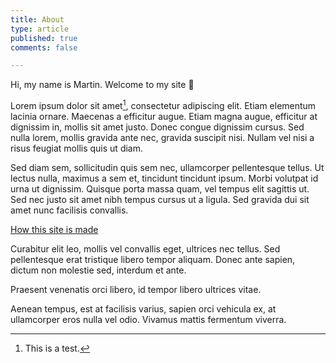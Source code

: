 ```yaml
---
title: About
type: article
published: true
comments: false

---
```


Hi, my name is Martin. Welcome to my site 👋

Lorem ipsum dolor sit amet[^1], consectetur adipiscing elit. Etiam elementum lacinia ornare. Maecenas a efficitur augue. Etiam magna augue, efficitur at dignissim in, mollis sit amet justo. Donec congue dignissim cursus. Sed nulla lorem, mollis gravida ante nec, gravida suscipit nisi. Nullam vel nisi a risus feugiat mollis quis ut diam.

Sed diam sem, sollicitudin quis sem nec, ullamcorper pellentesque tellus. Ut lectus nulla, maximus a sem et, tincidunt tincidunt ipsum. Morbi volutpat id urna ut dignissim. Quisque porta massa quam, vel tempus elit sagittis ut. Sed nec justo sit amet nibh tempus cursus ut a ligula. Sed gravida dui sit amet nunc facilisis convallis.

[How this site is made](https://github.com/paps/personal-site-generator)

Curabitur elit leo, mollis vel convallis eget, ultrices nec tellus. Sed pellentesque erat tristique libero tempor aliquam. Donec ante sapien, dictum non molestie sed, interdum et ante.

Praesent venenatis orci libero, id tempor libero ultrices vitae.

Aenean tempus, est at facilisis varius, sapien orci vehicula ex, at ullamcorper eros nulla vel odio. Vivamus mattis fermentum viverra.

[^1]: This is a test.
